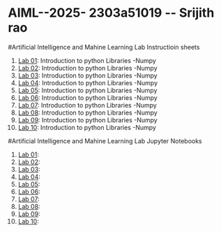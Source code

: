 # AIML--2025- 2303a51019 -- Srijith rao
#Artificial Intelligence and Mahine Learning Lab Instructioin sheets
1. [Lab 01](https://github.com/2303a51019/AIML--2025/blob/main/AIML_A1.pdf): Introduction to python Libraries -Numpy
2. [Lab 02](https://github.com/2303a51019/AIML--2025/blob/main/AIML_A2.pdf): Introduction to python Libraries -Numpy
3. [Lab 03](https://github.com/2303a51019/AIML--2025/blob/main/AIML_A3.pdf): Introduction to python Libraries -Numpy
4. [Lab 04](https://github.com/2303a51019/AIML--2025/blob/main/AIML_A4.pdf): Introduction to python Libraries -Numpy
5. [Lab 05](): Introduction to python Libraries -Numpy
6. [Lab 06](): Introduction to python Libraries -Numpy
7. [Lab 07](): Introduction to python Libraries -Numpy
8. [Lab 08](): Introduction to python Libraries -Numpy
9. [Lab 09](): Introduction to python Libraries -Numpy
10. [Lab 10](): Introduction to python Libraries -Numpy


#Artificial Intelligence and Mahine Learning Lab Jupyter Notebooks
1. [Lab 01](https://github.com/2303a51019/AIML--2025/blob/main/AIML_LAB01.ipynb):
2. [Lab 02](https://github.com/2303a51019/AIML--2025/blob/main/Lab02_AIML.ipynb):
3. [Lab 03](https://github.com/2303a51019/AIML--2025/blob/main/lab_03_.ipynb): 
4. [Lab 04](https://github.com/2303a51019/AIML--2025/blob/main/ASIGNMENT_04.ipynb): 
5. [Lab 05](https://github.com/2303a51019/AIML--2025/blob/main/Lab_05.ipynb): 
6. [Lab 06](): 
7. [Lab 07](): 
8. [Lab 08](): 
9. [Lab 09](): 
10. [Lab 10](): 
